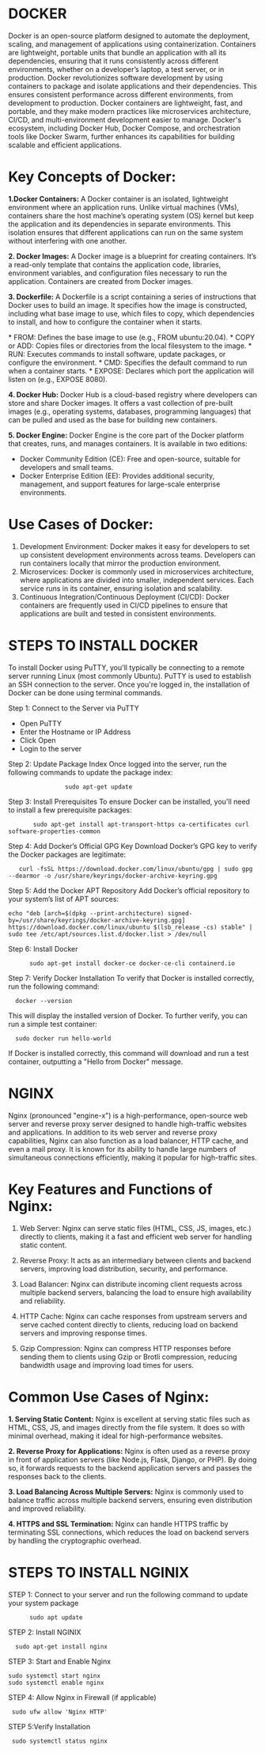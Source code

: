 # DOCKER 
Docker is an open-source platform designed to automate the deployment, scaling, and management of applications using containerization. Containers are lightweight, portable units that bundle an application with all its dependencies, ensuring that it runs consistently across different environments, whether on a developer’s laptop, a test server, or in production. Docker revolutionizes software development by using containers to package and isolate applications and their dependencies. This ensures consistent performance across different environments, from development to production. Docker containers are lightweight, fast, and portable, and they make modern practices like microservices architecture, CI/CD, and multi-environment development easier to manage. Docker's ecosystem, including Docker Hub, Docker Compose, and orchestration tools like Docker Swarm, further enhances its capabilities for building scalable and efficient applications.

# Key Concepts of Docker:
**1.Docker Containers:**
A Docker container is an isolated, lightweight environment where an application runs. Unlike virtual machines (VMs), containers share the host machine’s operating system (OS) kernel but keep the application and its dependencies in separate environments. This isolation ensures that different applications can run on the same system without interfering with one another.

**2. Docker Images:**
A Docker image is a blueprint for creating containers. It’s a read-only template that contains the application code, libraries, environment variables, and configuration files necessary to run the application. Containers are created from Docker images.

**3. Dockerfile:**
A Dockerfile is a script containing a series of instructions that Docker uses to build an image. It specifies how the image is constructed, including what base image to use, which files to copy, which dependencies to install, and how to configure the container when it starts.

 <Common Instructions in a Dockerfile:>
* FROM: Defines the base image to use (e.g., FROM ubuntu:20.04).
* COPY or ADD: Copies files or directories from the local filesystem to the image.
* RUN: Executes commands to install software, update packages, or configure the environment.
* CMD: Specifies the default command to run when a container starts.
* EXPOSE: Declares which port the application will listen on (e.g., EXPOSE 8080).

**4. Docker Hub:**
Docker Hub is a cloud-based registry where developers can store and share Docker images. It offers a vast collection of pre-built images (e.g., operating systems, databases, programming languages) that can be pulled and used as the base for building new containers.

**5. Docker Engine:**
Docker Engine is the core part of the Docker platform that creates, runs, and manages containers. It is available in two editions:
* Docker Community Edition (CE): Free and open-source, suitable for developers and small teams.
* Docker Enterprise Edition (EE): Provides additional security, management, and support features for large-scale enterprise environments.

# Use Cases of Docker:
1. Development Environment: Docker makes it easy for developers to set up consistent development environments across teams. Developers can run containers locally that mirror the production environment.
2. Microservices: Docker is commonly used in microservices architecture, where applications are divided into smaller, independent services. Each service runs in its container, ensuring isolation and scalability.
3. Continuous Integration/Continuous Deployment (CI/CD): Docker containers are frequently used in CI/CD pipelines to ensure that applications are built and tested in consistent environments.

# STEPS TO INSTALL DOCKER 
To install Docker using PuTTY, you'll typically be connecting to a remote server running Linux (most commonly Ubuntu). PuTTY is used to establish an SSH connection to the server. Once you're logged in, the installation of Docker can be done using terminal commands.

Step 1: Connect to the Server via PuTTY
* Open PuTTY
* Enter the Hostname or IP Address
* Click Open
* Login to the server 

Step 2: Update Package Index
Once logged into the server, run the following commands to update the package index:

                    sudo apt-get update

Step 3: Install Prerequisites
To ensure Docker can be installed, you'll need to install a few prerequisite packages:

           sudo apt-get install apt-transport-https ca-certificates curl software-properties-common

Step 4: Add Docker’s Official GPG Key
Download Docker’s GPG key to verify the Docker packages are legitimate:

       curl -fsSL https://download.docker.com/linux/ubuntu/gpg | sudo gpg --dearmor -o /usr/share/keyrings/docker-archive-keyring.gpg

Step 5: Add the Docker APT Repository
Add Docker’s official repository to your system’s list of APT sources:

    echo "deb [arch=$(dpkg --print-architecture) signed-by=/usr/share/keyrings/docker-archive-keyring.gpg] https://download.docker.com/linux/ubuntu $(lsb_release -cs) stable" | sudo tee /etc/apt/sources.list.d/docker.list > /dev/null

Step 6: Install Docker

          sudo apt-get install docker-ce docker-ce-cli containerd.io

Step 7: Verify Docker Installation
To verify that Docker is installed correctly, run the following command:

      docker --version

This will display the installed version of Docker. To further verify, you can run a simple test container:

      sudo docker run hello-world

If Docker is installed correctly, this command will download and run a test container, outputting a "Hello from Docker" message.

# NGINX 
Nginx (pronounced "engine-x") is a high-performance, open-source web server and reverse proxy server designed to handle high-traffic websites and applications. In addition to its web server and reverse proxy capabilities, Nginx can also function as a load balancer, HTTP cache, and even a mail proxy. It is known for its ability to handle large numbers of simultaneous connections efficiently, making it popular for high-traffic sites.

# Key Features and Functions of Nginx:
1. Web Server:
   Nginx can serve static files (HTML, CSS, JS, images, etc.) directly to clients, making it a fast and efficient web server for handling static content.

2. Reverse Proxy:
   It acts as an intermediary between clients and backend servers, improving load distribution, security, and performance.

3. Load Balancer:
   Nginx can distribute incoming client requests across multiple backend servers, balancing the load to ensure high availability and reliability.

4. HTTP Cache:
   Nginx can cache responses from upstream servers and serve cached content directly to clients, reducing load on backend servers and improving response times.
   
5. Gzip Compression:
   Nginx can compress HTTP responses before sending them to clients using Gzip or Brotli compression, reducing bandwidth usage and improving load times for users.

# Common Use Cases of Nginx:
**1. Serving Static Content:** Nginx is excellent at serving static files such as HTML, CSS, JS, and images directly from the file system. It does so with minimal overhead, making it ideal for high-performance websites.

**2. Reverse Proxy for Applications:** Nginx is often used as a reverse proxy in front of application servers (like Node.js, Flask, Django, or PHP). By doing so, it forwards requests to the backend application servers and passes the responses back to the clients.

**3. Load Balancing Across Multiple Servers:** Nginx is commonly used to balance traffic across multiple backend servers, ensuring even distribution and improved reliability.

**4. HTTPS and SSL Termination:** Nginx can handle HTTPS traffic by terminating SSL connections, which reduces the load on backend servers by handling the cryptographic overhead.

# STEPS TO INSTALL NGINIX
STEP 1: Connect to your server and run the following command to update your system package 

          sudo apt update

STEP 2: Install NGINIX 

      sudo apt-get install nginx 

STEP 3: Start and Enable Nginx
    
    sudo systemctl start nginx
    sudo systemctl enable nginx

STEP 4: Allow Nginx in Firewall (if applicable)

     sudo ufw allow 'Nginx HTTP'

STEP 5:Verify Installation

     sudo systemctl status nginx
